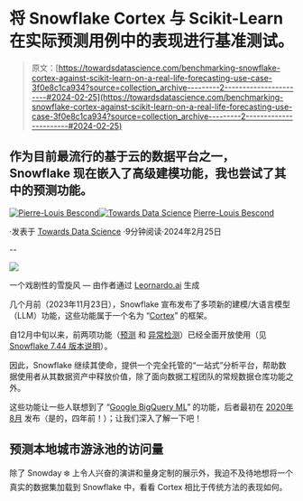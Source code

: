 # 将 Snowflake Cortex 与 Scikit-Learn 在实际预测用例中的表现进行基准测试。

> 原文：[https://towardsdatascience.com/benchmarking-snowflake-cortex-against-scikit-learn-on-a-real-life-forecasting-use-case-3f0e8c1ca934?source=collection_archive---------2-----------------------#2024-02-25](https://towardsdatascience.com/benchmarking-snowflake-cortex-against-scikit-learn-on-a-real-life-forecasting-use-case-3f0e8c1ca934?source=collection_archive---------2-----------------------#2024-02-25)

## 作为目前最流行的基于云的数据平台之一，Snowflake 现在嵌入了高级建模功能，我也尝试了其中的预测功能。

[](https://pl-bescond.medium.com/?source=post_page---byline--3f0e8c1ca934--------------------------------)[![Pierre-Louis Bescond](../Images/bb236055962b420fb3ab22088ab28f11.png)](https://pl-bescond.medium.com/?source=post_page---byline--3f0e8c1ca934--------------------------------)[](https://towardsdatascience.com/?source=post_page---byline--3f0e8c1ca934--------------------------------)[![Towards Data Science](../Images/a6ff2676ffcc0c7aad8aaf1d79379785.png)](https://towardsdatascience.com/?source=post_page---byline--3f0e8c1ca934--------------------------------) [Pierre-Louis Bescond](https://pl-bescond.medium.com/?source=post_page---byline--3f0e8c1ca934--------------------------------)

·发表于 [Towards Data Science](https://towardsdatascience.com/?source=post_page---byline--3f0e8c1ca934--------------------------------) ·9分钟阅读·2024年2月25日

--

![](../Images/c936b129ca874c9fceb08c6e6ccc29a4.png)

一个戏剧性的雪旋风 — 由作者通过 [Leornardo.ai](https://app.leonardo.ai/) 生成

几个月前（2023年11月23日），Snowflake 宣布发布了多项新的建模/大语言模型（LLM）功能，这些功能属于一个名为 “[Cortex](https://www.snowflake.com/blog/use-ai-snowflake-cortex/)” 的框架。

自12月中旬以来，前两项功能（[预测](https://docs.snowflake.com/en/user-guide/ml-powered-forecasting) 和 [异常检测](https://docs.snowflake.com/en/user-guide/ml-powered-anomaly-detection)）已经全面开放使用（见 [Snowflake 7.44 版本说明](https://docs.snowflake.com/en/release-notes/2023/7_44#sql-updates)）。

因此，Snowflake 继续其使命，提供一个完全托管的“一站式”分析平台，帮助数据使用者从其数据资产中释放价值，除了面向数据工程团队的常规数据仓库功能之外。

这些功能让一些人联想到了 “[Google BigQuery ML](https://cloud.google.com/bigquery/docs/bqml-introduction)” 的功能，后者最初在 [2020年8月](https://cloud.google.com/bigquery/docs/release-notes#August_27_2020) 发布（是的，四年前！）；让我们深入了解一下吧！

## 预测本地城市游泳池的访问量

除了 Snowday ❄️ 上令人兴奋的演讲和量身定制的展示外，我迫不及待地想将一个真实的数据集加载到 Snowflake 中，看看 Cortex 相比于传统方法的表现如何。
